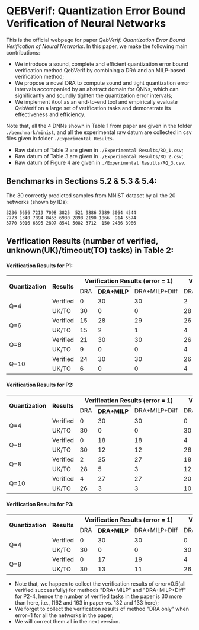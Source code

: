 # QEBVerif: Quantization Error Bound Verification of Neural Networks

This is the official webpage for paper *QebVerif: Quantization Error Bound Verification of Neural Networks*. In this paper, we make the following main contributions:
- We introduce a sound, complete and efficient quantization error bound verification method QebVerif by combining a DRA and an MILP-based verification method;
- We propose a novel DRA to compute sound and tight quantization error intervals accompanied by an abstract domain for QNNs, which can significantly and soundly tighten the quantization error intervals;
- We implement \tool as an end-to-end tool and empirically evaluate QebVerif on a large set of verification tasks and demonstrate its effectiveness and efficiency.

Note that, all the 4 DNNs shown in Table 1 from paper are given in the folder `./benchmark/minist`, and all the experimental raw datum are collected in csv files given in folder  `./Experimental Results`.
- Raw datum of Table 2 are given in `./Experimental Results/RQ_1.csv`;
- Raw datum of Table 3 are given in `./Experimental Results/RQ_2.csv`;
- Raw datum of Figure 4 are given in `./Experimental Results/RQ_3.csv`.

## Benchmarks in Sections 5.2 & 5.3 & 5.4:

The 30 correctly predicted samples from MNIST dataset by all the 20 networks (shown by IDs):

```
3236 5656 7219 7098 3825  521 9886 7389 3064 4544 
7773 1340 7894 8463 6930 2898 2190 1866  914 5574
3770 3016 6395 2897 8541 5082 3712  150 2486 3986
```
## Verification Results (number of verified, unknown(UK)/timeout(TO) tasks) in Table 2:

#### Verification Results for P1:

<table>
  <tr>
      <th rowspan="2">Quantization</th><th rowspan="2">Results</th>
      <th colspan="3">Verification Results (error = 1)</th>
      <th colspan="3">Verification Results (error = 2)</th>
      <th colspan="3">Verification Results (error = 4)</th>
      <th colspan="3">Verification Results (error = 6)</th>
      <th colspan="3">Verification Results (error = 8)</th>
  </tr>
  <tr>
      <td>DRA</td><th>DRA+MILP</td><td>DRA+MILP+Diff</td>
      <td>DRA</td><th>DRA+MILP</td><td>DRA+MILP+Diff</td>
      <td>DRA</td><th>DRA+MILP</td><td>DRA+MILP+Diff</td>
      <td>DRA</td><th>DRA+MILP</td><td>DRA+MILP+Diff</td>
      <td>DRA</td><th>DRA+MILP</td><td>DRA+MILP+Diff</td>
  </tr>
  <tr>
      <td rowspan="2">Q=4</td><td>Verified</td><td>0</td>	<td>30</td>	<td>30</td>	<td>2</td>	<td>30</td>	<td>30</td>	<td>26</td>	<td>30</td>	<td>30</td>	<td>30</td><td>30</td>	<td>30</td>	<td>30</td>	<td>30</td>	<td>30</td>
  </tr>
  <tr>
      <td>UK/TO</td><td>30</td>	<td>0</td>	<td>0</td>	<td>28</td>	<td>0</td>	<td>0</td> <td>4</td> <td>0</td> <td>0</td> <td>0</td> <td>0</td> <td>0</td> <td>0</td> <td>0</td> <td>0</td>
  </tr>
  
  <tr>
      <td rowspan="2">Q=6</td><td>Verified</td><td>15</td><td>28</td><td>29</td><td>26</td><td>30</td><td>30</td><td>29</td><td>30</td><td>30</td><td>30</td><td>30</td><td>30</td><td>30</td><td>30</td><td>30</td>
  </tr>
  <tr>
      <td>UK/TO</td><td>15</td><td>2</td><td>1</td><td>4</td><td>0</td><td>0</td><td>1</td><td>0</td><td>0</td><td>0</td><td>0</td><td>0</td><td>0</td><td>0</td><td>0</td>
  </tr>
  
  <tr>
      <td rowspan="2">Q=8</td><td>Verified</td><td>21</td><td>30</td><td>30</td><td>26</td><td>30</td><td>30</td><td>29</td><td>30</td><td>30</td><td>30</td><td>30</td><td>30</td><td>30</td><td>30</td><td>30</td>
  </tr>
  <tr>
      <td>UK/TO</td><td>9</td><td>0</td><td>0</td><td>4</td><td>0</td><td>0</td><td>1</td><td>0</td><td>0</td><td>0</td><td>0</td><td>0</td><td>0</td><td>0</td><td>0</td>
  </tr>
  
  <tr>
      <td rowspan="2">Q=10</td><td>Verified</td><td>24</td><td>30</td><td>30</td><td>26</td><td>30</td><td>30</td><td>29</td><td>30</td><td>30</td><td>30</td><td>30</td><td>30</td><td>30</td><td>30</td><td>30</td>
  </tr>
  <tr>
      <td>UK/TO</td><td>6</td><td>0</td><td>0</td><td>4</td><td>0</td><td>0</td><td>1</td><td>0</td><td>0</td><td>0</td><td>0</td><td>0</td><td>0</td><td>0</td><td>0</td>
  </tr>
  
</table>

#### Verification Results for P2:

<table>
  <tr>
      <th rowspan="2">Quantization</th><th rowspan="2">Results</th>
      <th colspan="3">Verification Results (error = 1)</th>
      <th colspan="3">Verification Results (error = 2)</th>
      <th colspan="3">Verification Results (error = 4)</th>
      <th colspan="3">Verification Results (error = 6)</th>
      <th colspan="3">Verification Results (error = 8)</th>
  </tr>
  <tr>
      <td>DRA</td><th>DRA+MILP</td><td>DRA+MILP+Diff</td>
      <td>DRA</td><th>DRA+MILP</td><td>DRA+MILP+Diff</td>
      <td>DRA</td><th>DRA+MILP</td><td>DRA+MILP+Diff</td>
      <td>DRA</td><th>DRA+MILP</td><td>DRA+MILP+Diff</td>
      <td>DRA</td><th>DRA+MILP</td><td>DRA+MILP+Diff</td>
  </tr>
  <tr>
      <td rowspan="2">Q=4</td><td>Verified</td><td>0</td><td>30</td><td>30</td><td>0</td><td>22</td><td>23</td><td>2</td><td>21</td><td>21</td><td>18</td><td>29</td><td>29</td><td>29</td><td>30</td><td>30</td>
  </tr>
  <tr>
      <td>UK/TO</td><td>30</td><td>0</td><td>0</td><td>30</td><td>8</td><td>7</td><td>28</td><td>9</td><td>9</td><td>12</td><td>1</td><td>1</td><td>1</td><td>0</td><td>0</td>
  </tr>
  
  <tr>
      <td rowspan="2">Q=6</td><td>Verified</td><td>0</td><td>18</td><td>18</td><td>4</td><td>30</td><td>30</td><td>24</td><td>30</td><td>30</td><td>30</td><td>30</td><td>30</td><td>30</td><td>30</td><td>30</td>
  </tr>
  <tr>
      <td>UK/TO</td><td>30</td><td>12</td><td>12</td><td>26</td><td>0</td><td>0</td><td>6</td><td>0</td><td>0</td><td>0</td><td>0</td><td>0</td><td>0</td><td>0</td><td>0</td>
  </tr>
  
  <tr>
      <td rowspan="2">Q=8</td><td>Verified</td><td>2</td><td>25</td><td>27</td><td>18</td><td>30</td><td>29</td><td>28</td><td>30</td><td>30</td><td>30</td><td>30</td><td>30</td><td>30</td><td>30</td><td>30</td>
  </tr>
  <tr>
      <td>UK/TO</td><td>28</td><td>5</td><td>3</td><td>12</td><td>0</td><td>1</td><td>2</td><td>0</td><td>0</td><td>0</td><td>0</td><td>0</td><td>0</td><td>0</td><td>0</td>
  </tr>
  
  <tr>
      <td rowspan="2">Q=10</td><td>Verified</td><td>4</td><td>27</td><td>27</td><td>20</td><td>28</td><td>28</td><td>28</td><td>30</td><td>30</td><td>30</td><td>30</td><td>30</td><td>30</td><td>30</td><td>30</td>
  </tr>
  <tr>
      <td>UK/TO</td><td>26</td><td>3</td><td>3</td><td>10</td><td>2</td><td>2</td><td>2</td><td>0</td><td>0</td><td>0</td><td>0</td><td>0</td><td>0</td><td>0</td><td>0</td>
  </tr>
  
</table>

#### Verification Results for P3:

<table>
  <tr>
      <th rowspan="2">Quantization</th><th rowspan="2">Results</th>
      <th colspan="3">Verification Results (error = 1)</th>
      <th colspan="3">Verification Results (error = 2)</th>
      <th colspan="3">Verification Results (error = 4)</th>
      <th colspan="3">Verification Results (error = 6)</th>
      <th colspan="3">Verification Results (error = 8)</th>
  </tr>
  <tr>
      <td>DRA</td><th>DRA+MILP</td><td>DRA+MILP+Diff</td>
      <td>DRA</td><th>DRA+MILP</td><td>DRA+MILP+Diff</td>
      <td>DRA</td><th>DRA+MILP</td><td>DRA+MILP+Diff</td>
      <td>DRA</td><th>DRA+MILP</td><td>DRA+MILP+Diff</td>
      <td>DRA</td><th>DRA+MILP</td><td>DRA+MILP+Diff</td>
  </tr>
  <tr>
      <td rowspan="2">Q=4</td><td>Verified</td><td>0</td><td>30</td><td>30</td><td>0</td><td>29</td><td>28</td><td>0</td><td>15</td><td>16</td><td>0</td><td>5</td><td>4</td><td>1</td><td>7</td><td>7</td>
  </tr>
  <tr>
      <td>UK/TO</td><td>30</td><td>0</td><td>0</td><td>30</td><td>1</td><td>2</td><td>30</td><td>15</td><td>14</td><td>30</td><td>25</td><td>26</td><td>29</td><td>23</td><td>23</td>
  </tr>
  
  <tr>
      <td rowspan="2">Q=8</td><td>Verified</td><td>0</td><td>17</td><td>19</td><td>4</td><td>17</td><td>27</td><td>23</td><td>28</td><td>29</td><td>29</td><td>30</td><td>30</td><td>30</td><td>30</td><td>30</td>
  </tr>
  <tr>
      <td>UK/TO</td><td>30</td><td>13</td><td>11</td><td>26</td><td>13</td><td>3</td><td>7</td><td>2</td><td>1</td><td>1</td><td>0</td><td>0</td><td>0</td><td>0</td><td>0</td>
  </tr>
  
</table>

- Note that, we happen to collect the verification results of error=0.5(all verified successfully) for methods "DRA+MILP" and  "DRA+MILP+Diff" for P2-4, hence the number of verified tasks in the paper is 30 more than here, i.e., (162 and 163 in paper vs. 132 and 133 here);
- We forget to collect the verification results of method "DRA only" when error=1 for all the networks in the paper;
- We will correct them all in the next version.
